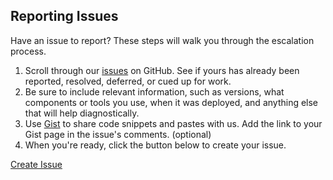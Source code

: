 ## Reporting Issues

Have an issue to report? These steps will walk you through the escalation process.

1. Scroll through our [issues]({{site.github.issues.open}}) on GitHub. See if yours has already been reported, resolved, deferred, or cued up for work.
2. Be sure to include relevant information, such as versions, what components or tools you use, when it was deployed, and anything else that will help diagnostically.
3. Use [Gist](http://gist.github.com) to share code snippets and pastes with us. Add the link to your Gist page in the issue's comments. (optional)
4. When you're ready, click the button below to create your issue.

<a type="button" class="btn solid-blue" href="{{site.github.repo}}/issues/new" target="_blank">Create Issue</a>
